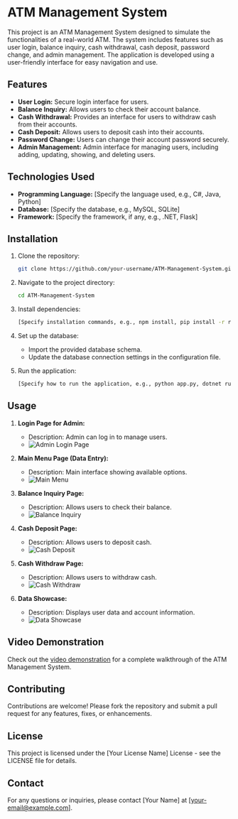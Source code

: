# ATM Management System

This project is an ATM Management System designed to simulate the functionalities of a real-world ATM. The system includes features such as user login, balance inquiry, cash withdrawal, cash deposit, password change, and admin management. The application is developed using a user-friendly interface for easy navigation and use.

## Features

- **User Login:** Secure login interface for users.
- **Balance Inquiry:** Allows users to check their account balance.
- **Cash Withdrawal:** Provides an interface for users to withdraw cash from their accounts.
- **Cash Deposit:** Allows users to deposit cash into their accounts.
- **Password Change:** Users can change their account password securely.
- **Admin Management:** Admin interface for managing users, including adding, updating, showing, and deleting users.

## Technologies Used

- **Programming Language:** [Specify the language used, e.g., C#, Java, Python]
- **Database:** [Specify the database, e.g., MySQL, SQLite]
- **Framework:** [Specify the framework, if any, e.g., .NET, Flask]

## Installation

1. Clone the repository:
    ```bash
    git clone https://github.com/your-username/ATM-Management-System.git
    ```
2. Navigate to the project directory:
    ```bash
    cd ATM-Management-System
    ```
3. Install dependencies:
    ```bash
    [Specify installation commands, e.g., npm install, pip install -r requirements.txt]
    ```
4. Set up the database:
    - Import the provided database schema.
    - Update the database connection settings in the configuration file.

5. Run the application:
    ```bash
    [Specify how to run the application, e.g., python app.py, dotnet run]
    ```

## Usage

1. **Login Page for Admin:**
    - Description: Admin can log in to manage users.
    - ![Admin Login Page](link-to-image)

2. **Main Menu Page (Data Entry):**
    - Description: Main interface showing available options.
    - ![Main Menu](link-to-image)

3. **Balance Inquiry Page:**
    - Description: Allows users to check their balance.
    - ![Balance Inquiry](link-to-image)

4. **Cash Deposit Page:**
    - Description: Allows users to deposit cash.
    - ![Cash Deposit](link-to-image)

5. **Cash Withdraw Page:**
    - Description: Allows users to withdraw cash.
    - ![Cash Withdraw](link-to-image)

6. **Data Showcase:**
    - Description: Displays user data and account information.
    - ![Data Showcase](link-to-image)

## Video Demonstration

Check out the [video demonstration](link-to-video) for a complete walkthrough of the ATM Management System.

## Contributing

Contributions are welcome! Please fork the repository and submit a pull request for any features, fixes, or enhancements.

## License

This project is licensed under the [Your License Name] License - see the LICENSE file for details.

## Contact

For any questions or inquiries, please contact [Your Name] at [your-email@example.com].

